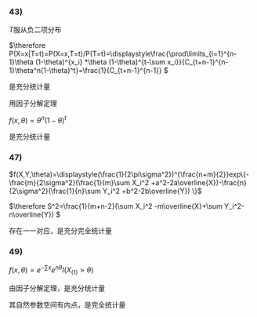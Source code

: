 ### 43)

$T$服从负二项分布

$\therefore P(X=x|T=t)=P(X=x,T=t)/P(T=t)=\displaystyle\frac{\prod\limits_{i=1}^{n-1}\theta (1-\theta)^{x_i} *\theta (1-\theta)^{t-\sum x_i}}{C_{t+n-1}^{n-1}\theta^n(1-\theta)^t}=\frac{1}{C_{t+n-1}^{n-1}} $

是充分统计量

用因子分解定理

$f(x,\theta)= \theta^n(1-\theta)^t$

是充分统计量



### 47)

$f(X,Y,\theta)=\displaystyle(\frac{1}{2\pi\sigma^2})^{\frac{n+m}{2}}exp\{-\frac{m}{2\sigma^2}(\frac{1}{m}\sum X_i^2 +a^2-2a\overline{X})-\frac{n}{2\sigma^2}(\frac{1}{n}\sum Y_i^2 +b^2-2b\overline{Y}) \}$

$\therefore S^2=\frac{1}{m+n-2}(\sum X_i^2 -m\overline{X}+\sum Y_i^2-n\overline{Y}) $

存在一一对应，是充分完全统计量



### 49)

$f(x,\theta)=e^{-\sum x}e^{n\theta}I(X_{(1)}>\theta)$

由因子分解定理，是充分统计量

其自然参数空间有内点，是完全统计量
